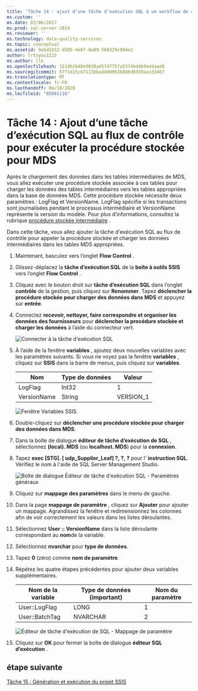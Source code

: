 ```yaml
---
title: 'Tâche 14 : ajout d’une tâche d’exécution SQL à un workflow de contrôle pour exécuter la procédure stockée pour MDS | Microsoft Docs'
ms.custom: ''
ms.date: 03/06/2017
ms.prod: sql-server-2014
ms.reviewer: ''
ms.technology: data-quality-services
ms.topic: conceptual
ms.assetid: 9a5d1b52-d505-4e6f-8a89-569329c094e2
author: lrtoyou1223
ms.author: lle
ms.openlocfilehash: 151db2640e9038ad574775fa5374bddb9ed4aad0
ms.sourcegitcommit: 57f1d15c67113bbadd40861b886d6929aacd3467
ms.translationtype: MT
ms.contentlocale: fr-FR
ms.lasthandoff: 06/18/2020
ms.locfileid: "85061116"
---
```

# <a name="task-14-adding-execute-sql-task-to-control-flow-to-run-the-stored-procedure-for-mds"></a>Tâche 14 : Ajout d’une tâche d’exécution SQL au flux de contrôle pour exécuter la procédure stockée pour MDS
  Après le chargement des données dans les tables intermédiaires de MDS, vous allez exécuter une procédure stockée associée à ces tables pour charger les données des tables intermédiaires vers les tables appropriées dans la base de données MDS. Cette procédure stockée nécessite deux paramètres : LogFlag et VersionName. LogFlag spécifie si les transactions sont journalisées pendant le processus intermédiaire et VersionName représente la version du modèle. Pour plus d’informations, consultez la rubrique [procédure stockée intermédiaire](https://msdn.microsoft.com/library/hh231028.aspx) .

 Dans cette tâche, vous allez ajouter la tâche d'exécution SQL au flux de contrôle pour appeler la procédure stockée et charger les données intermédiaires dans les tables MDS appropriées.

1.  Maintenant, basculez vers l’onglet **Flow Control** .

2.  Glissez-déplacez la **tâche d’exécution SQL** de la **boîte à outils SSIS** vers l’onglet **Flow Control** .

3.  Cliquez avec le bouton droit sur **tâche d’exécution SQL** dans l’onglet **contrôle** de la gestion, puis cliquez sur **Renommer**. Tapez **déclencher la procédure stockée pour charger des données dans MDS** et appuyez sur **entrée**.

4.  Connectez **recevoir, nettoyer, faire correspondre et organiser les données des fournisseurs** pour **déclencher la procédure stockée et charger les données** à l’aide du connecteur vert.

     ![Connecter à la tâche d'exécution SQL](../../2014/tutorials/media/et-addingesqltasktocftorunthespformds-01.jpg "Connecter à la tâche d'exécution SQL")

5.  À l’aide de la fenêtre **variables** , ajoutez deux nouvelles variables avec les paramètres suivants. Si vous ne voyez pas la fenêtre **variables** , cliquez sur **SSIS** dans la barre de menus, puis cliquez sur **variables**.

    |Nom|Type de données|Valeur|
    |----------|---------------|-----------|
    |LogFlag|Int32|1|
    |VersionName|String|VERSION_1|

     ![Fenêtre Variables SSIS.](../../2014/tutorials/media/et-addingesqltasktocftorunthespformds-02.jpg "Fenêtre Variables SSIS.")

6.  Double-cliquez sur **déclencher une procédure stockée pour charger des données dans MDS**.

7.  Dans la boîte de dialogue **éditeur de tâche d’exécution de SQL** , sélectionnez **(local). MDS** (ou **localhost. MDS**) pour la **connexion**.

8.  Tapez **exec [STG]. [ udp_Supplier_Leaf] ?, ?, ?** pour l' **instruction SQL**. Vérifiez le nom à l'aide de SQL Server Management Studio.

     ![Boîte de dialogue Éditeur de tâche d'exécution SQL - Paramètres généraux](../../2014/tutorials/media/et-addingesqltasktocftorunthespformds-03.jpg "Boîte de dialogue Éditeur de tâche d'exécution SQL - Paramètres généraux")

9. Cliquez sur **mappage des paramètres** dans le menu de gauche.

10. Dans la page **mappage de paramètre** , cliquez sur **Ajouter** pour ajouter un mappage. Agrandissez la fenêtre et redimensionnez les colonnes afin de voir correctement les valeurs dans les listes déroulantes.

11. Sélectionnez **User :: VersionName** dans la liste déroulante correspondant au **nom**de la variable.

12. Sélectionnez **nvarchar** pour **type de données**.

13. Tapez **0** (zéro) comme **nom de paramètre**.

14. Répétez les quatre étapes précédentes pour ajouter deux variables supplémentaires.

    |Nom de la variable|Type de données (important)|Nom du paramètre|
    |-------------------|-----------------------------|--------------------|
    |User::LogFlag|LONG|1|
    |User::BatchTag|NVARCHAR|2|

     ![Éditeur de tâche d'exécution de SQL - Mappage de paramètre](../../2014/tutorials/media/et-addingesqltasktocftorunthespformds-04.jpg "Éditeur de tâche d'exécution de SQL - Mappage de paramètre")

15. Cliquez sur **OK** pour fermer la boîte de dialogue **éditeur SQL d’exécution** .

## <a name="next-step"></a>étape suivante
 [Tâche 15 : Génération et exécution du projet SSIS](../../2014/tutorials/task-15-building-and-running-the-ssis-project.md)



